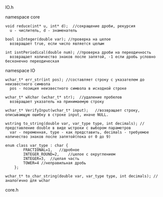 IO.h

  namespace core
  
    void reduce(int* u, int* d);  //сокращение дроби, рекурсия
      u - числитель, d - знаменатель
    
    bool isInteger(double var); //проверка на целое
      возвращает true, если число является целым
    
    int isntPeriodical(double num); //проверка дроби на переодичность  
      возвращает количество знаков после запятой, -1 если дробь условно бесконечно переодическая

  namespace IO
  
    wchar_t* err_str(int pos); //составляет строку с указателем до неизвестного символа
      pos - позиция неизвестного символа в исходной строке
    
    wchar_t* wXchar (wchar_t* str);  //удаление пробелов
      возвращает указатель на принимаемую строку
    
    wchar_t* VerifyInput(wchar_t* input);	//возвращает строку, описывающую ошибку в строке input, иначе NULL.
    
    wstring to_string(double var, var_type type, int decimals); //представление double в виде wстроки с выбором параметров
      var - переменная, type - как представить, decimals - требуемое количество знаков после запятой(пока от 0 до 9)
    
    enum class var_type : char {
            FRACTIONAL=1,	//дробное
            INTEGER_ROUND=2,	//целое с округлением
            INTEGER=3,	//целая часть
            TOWER=4 //неправильная дробь
		};
    
    wchar_t* to_char_string(double var, var_type type, int decimals); //аналогично для wchar
    
core.h
